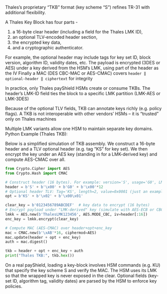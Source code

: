 Thales’s proprietary “TKB” format (key scheme “S”) refines TR-31 with additional flexibility. 

A Thales Key Block has four parts -
1. a 16-byte clear header (including a field for the Thales LMK ID), 
2. an optional TLV-encoded header section, 
3. the encrypted key data, 
4. and a cryptographic authenticator. 

For example, the optional header may include tags for key set ID, block version, algorithm ID, validity dates, etc. 
The payload is encrypted (3DES or AES) under a key derived from the HSM’s LMK, using part of the header as the IV
Finally a MAC (DES CBC-MAC or AES-CMAC) covers ```header ‖ optional-header ‖ ciphertext``` for integrity

In practice, only Thales payShield HSMs create or consume TKBs. The header’s LMK-ID field ties the block to a specific LMK partition (LMK-AES or LMK-3DES)

Because of the optional TLV fields, TKB can annotate keys richly (e.g. policy flags). A TKB is not interoperable with other vendors’ HSMs – it is “trusted” only on Thales machines

Multiple LMK variants allow one HSM to maintain separate key domains. Python Example (Thales TKB): 

Below is a simplified simulation of TKB assembly. We construct a 16-byte header and a TLV optional header (e.g. tag “KS” for key set). We then encrypt the key under an AES key (standing in for a LMK-derived key) and compute AES-CMAC over all.

```python
from Crypto.Cipher import AES
from Crypto.Hash import CMAC

# Construct header (16 bytes). For example: version='S', usage='G0', LMK id, etc.
header = b'S' + b'\x00' + b'G0' + b'\x00'*12
# Optional header TLV: Tag='KS', length=2, value=0x0001 (just an example)
opt = b'KS' + b'\x02' + b'\x00\x01'

clear_key = b'0123456789ABCDEF'  # key data to encrypt (16 bytes)
# Encrypt payload under "LMK-derived" key (simulate with AES-ECB or CBC)
lmkk = AES.new(b'ThalesLMK123456', AES.MODE_CBC, iv=header[:16])
enc_key = lmkk.encrypt(clear_key)

# Compute MAC (AES-CMAC) over header+opt+enc_key
mac = CMAC.new(b'\xAB'*16, ciphermod=AES)
mac.update(header + opt + enc_key)
auth = mac.digest()

tkb = header + opt + enc_key + auth
print("Thales TKB:", tkb.hex())
```
On a real payShield, loading a key-block involves HSM commands (e.g. KU) that specify the key scheme S and verify the MAC. 
The HSM uses its LMK so that the wrapped key is never exposed in the clear. Optional fields (key-set ID, algorithm tag, validity dates) are parsed by the HSM to enforce key policies.
